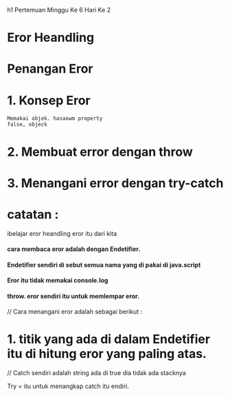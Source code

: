 h1
Pertemuan Minggu Ke 6 Hari Ke 2

# Eror Heandling 
# Penangan Eror 

# 1. Konsep Eror
    Memakai objek. hasaowm property
    false, objeck
# 2. Membuat error dengan throw
# 3. Menangani error dengan try-catch

# catatan :
ibelajar eror heandling
eror itu dari kita 

#### cara membaca eror adalah dengan Endetifier.
#### Endetifier sendiri di sebut semua nama yang di pakai di java.script

#### Eror itu tidak memakai console.log 

 #### throw. eror sendiri itu untuk memlempar eror.

// Cara menangani eror adalah sebagai berikut :
 # 1. titik yang ada di dalam Endetifier itu di hitung eror yang paling atas.

// Catch sendiri adalah string ada di true dia tidak ada stacknya
 
 Try = itu untuk menangkap catch itu endiri.


